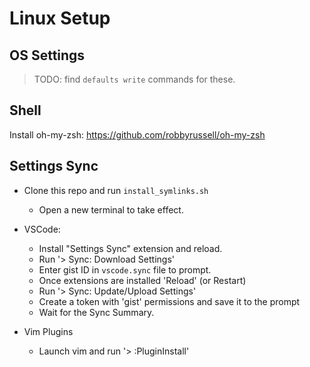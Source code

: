 # Linux Setup

## OS Settings
> TODO: find `defaults write` commands for these.

## Shell

Install oh-my-zsh: https://github.com/robbyrussell/oh-my-zsh

## Settings Sync

- Clone this repo and run `install_symlinks.sh`
    - Open a new terminal to take effect.

- VSCode:
  - Install "Settings Sync" extension and reload.
  - Run '> Sync: Download Settings'
  - Enter gist ID in `vscode.sync` file to prompt.
  - Once extensions are installed 'Reload' (or Restart)
  - Run '> Sync: Update/Upload Settings'
  - Create a token with 'gist' permissions and save it to the prompt
  - Wait for the Sync Summary.

- Vim Plugins
  - Launch vim and run '> :PluginInstall'
